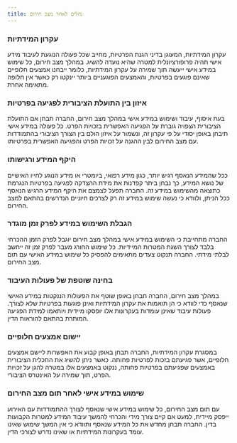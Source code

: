 ```yaml
---
title: נהלים לאחר מצב חירום
---
```


### **עקרון המידתיות**
עקרון המידתיות, המעוגן בדיני הגנת הפרטיות, מחייב שכל פעולה הנוגעת לעיבוד מידע אישי תהיה פרופורציונלית למטרה שהיא נועדה להשיג. במהלך מצב חירום, כל שימוש במידע אישי ייעשה תוך שמירה על עקרון המידתיות, כלומר ייבחנו אמצעים חלופיים שאינם פוגעים בפרטיות, והאמצעים הפוגעניים ביותר יינקטו רק כאשר אין חלופה מתאימה אחרת.

### **איזון בין התועלת הציבורית לפגיעה בפרטיות**
בעת איסוף, עיבוד ושימוש במידע אישי במהלך מצב חירום, החברה תבחן אם התועלת הציבורית הצפויה גוברת על הפגיעה האפשרית בזכויות הפרט. כל פעולה במידע אישי תיבחן באופן יסודי על פי עקרון זה, ונשמור על איזון הולם בין הצורך הציבורי בהתמודדות עם מצב החירום לבין ההגנה על זכויות הפרט והפגיעה האפשרית בפרטיותו.

### **היקף המידע ורגישותו**
ככל שהמידע הנאסף רגיש יותר, כגון מידע רפואי, ביומטרי או מידע הנוגע לחייו האישיים של נושא המידע, כך נבחן ביתר קפדנות את מידת ההצדקה לפגיעה בפרטיות הנגרמת כתוצאה מהשימוש במידע זה. החברה תפעל לצמצם את היקף המידע הרגיש הנאסף ככל הניתן, ולוודא כי נעשה שימוש במידע זה רק לצרכים חיוניים הנדרשים בהתאם למצב החירום.

### **הגבלת השימוש במידע לפרק זמן מוגדר**
החברה מתחייבת כי השימוש במידע אישי במהלך מצב חירום יוגבל לפרק הזמן ההכרחי בלבד לצורך השגת המטרות המיידיות. כל שימוש החורג מעבר לפרק זמן זה ייחשב לבלתי מידתי. החברה תנקוט צעדים מתאימים להפסיק כל שימוש במידע האישי עם תום מצב החירום.

### **בחינה שוטפת של פעולות העיבוד**
במהלך מצב חירום, החברה תבחן באופן שוטף את הפעולות הננקטות במידע האישי שנאסף כדי לוודא כי הן תואמות את עקרון המידתיות ואינן פוגעות בפרטיות שלא לצורך. פעולות עיבוד שאינן עומדות בעקרונות אלו יופסקו מיידית ויותאמו למידת הפגיעה המותרת בהתאם להוראות הדין.

### **יישום אמצעים חלופיים**
במסגרת עקרון המידתיות, החברה תבחן באופן קבוע את האפשרות ליישם אמצעים חלופיים, אשר פגיעתם בזכות לפרטיות פחותה. כאשר ניתן להשיג את התכלית הציבורית באמצעים שפגיעתם בפרטיות פחותה, ננקוט באמצעים אלו במטרה להגן על זכויות הפרט, תוך שמירה על האינטרס הציבורי.

### **שימוש במידע אישי לאחר תום מצב החירום**
עם תום מצב החירום, כל שימוש במידע אישי שנאסף לצורך ההתמודדות עם האירוע ייפסק מיידית, למעט אם קיים צורך מידי והכרחי להמשך עיבוד המידע למטרות הקבועות בדין. החברה תבחן מחדש את כל המידע שנאסף ותוודא כי אין המשך שימוש שאינו עומד בעקרונות המידתיות או שאינו נדרש לצורכי הדין.
